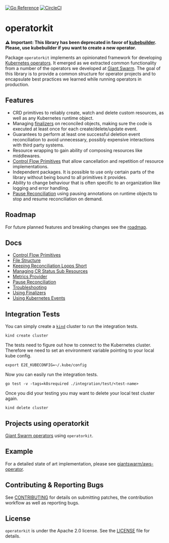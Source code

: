 [![Go Reference](https://pkg.go.dev/badge/github.com/giantswarm/operatorkit.svg)](https://pkg.go.dev/github.com/giantswarm/operatorkit)
[![CircleCI](https://dl.circleci.com/status-badge/img/gh/giantswarm/operatorkit/tree/master.svg?style=svg)](https://dl.circleci.com/status-badge/redirect/gh/giantswarm/operatorkit/tree/master)

# operatorkit

**:warning: Important: This library has been deprecated in favor of [kubebuilder](https://book.kubebuilder.io/). Please, use kubebuilder if you want to create a new operator.** 

Package `operatorkit` implements an opinionated framework for developing
[Kubernetes operators]. It emerged as we extracted common functionality from a
number of the operators we developed at [Giant Swarm][giantswarm]. The goal of
this library is to provide a common structure for operator projects and to
encapsulate best practices we learned while running operators in production.

## Features

- CRD primitives to reliably create, watch and delete custom resources, as well
  as any Kubernetes runtime object.
- Managing [finalizers][finalizers] on reconciled objects, making sure the code
  is executed at least once for each create/delete/update event.
- Guarantees to perform at least one successful deletion event reconciliation
  to avoid unnecessary, possibly expensive interactions with third party
  systems.
- Resource wrapping to gain ability of composing resources like middlewares.
- [Control Flow Primitives](docs/control_flow_primitives.md) that allow
  cancellation and repetition of resource implementations.
- Independent packages. It is possible to use only certain parts of the library
  without being bound to all primitives it provides.
- Ability to change behaviour that is often specific to an organization like
  logging and error handling.
- [Pause Reconciliation](docs/pause_reconciliation.md) using pausing annotations
  on runtime objects to stop and resume reconciliation on demand.

## Roadmap

For future planned features and breaking changes see the [roadmap](ROADMAP.md).

## Docs

- [Control Flow Primitives](docs/control_flow_primitives.md)
- [File Structure](docs/file_structure.md)
- [Keeping Reconciliation Loops Short](docs/keeping_reconciliation_loops_short.md)
- [Managing CR Status Sub Resources](docs/managing_cr_status_sub_resources.md)
- [Metrics Provider](docs/metrics_provider.md)
- [Pause Reconciliation](docs/pause_reconciliation.md)
- [Troubleshooting](docs/troubleshooting.md)
- [Using Finalizers](docs/using_finalizers.md)
- [Using Kubernetes Events](docs/using_kubernetes_events.md)

## Integration Tests

You can simply create a [`kind`](https://github.com/kubernetes-sigs/kind/)
cluster to run the integration tests.

```nohighlight
kind create cluster
```

The tests need to figure out how to connect to the Kubernetes cluster. Therefore
we need to set an environment variable pointing to your local kube config.

```nohighlight
export E2E_KUBECONFIG=~/.kube/config
```

Now you can easily run the integration tests.

```nohighlight
go test -v -tags=k8srequired ./integration/test/<test-name>
```

Once you did your testing you may want to delete your local test cluster again.

```nohighlight
kind delete cluster
```

## Projects using operatorkit

[Giant Swarm operators] using `operatorkit`.

## Example

For a detailed state of art implementation, please see
[giantswarm/aws-operator](https://github.com/giantswarm/aws-operator).

## Contributing & Reporting Bugs

See [CONTRIBUTING](CONTRIBUTING.md) for details on submitting patches, the
contribution workflow as well as reporting bugs.

## License

`operatorkit` is under the Apache 2.0 license. See the [LICENSE](LICENSE) file
for details.

[finalizers]: https://kubernetes.io/docs/tasks/access-kubernetes-api/extend-api-custom-resource-definitions/#finalizers
[giantswarm]: https://giantswarm.io
[Giant Swarm operators]: https://github.com/search?p=1&q=topic%3Aoperator+org%3Agiantswarm&type=Repositories
[Kubernetes operators]: https://coreos.com/operators
